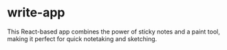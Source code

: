 # write-app
This React-based app combines the power of sticky notes and a paint tool, making it perfect for quick notetaking and sketching. 
